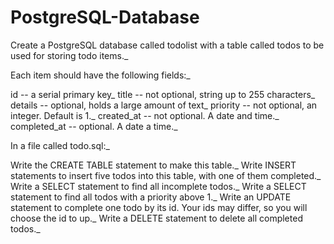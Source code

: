 # PostgreSQL-Database

Create a PostgreSQL database called todolist with a table called todos to be used for storing todo items._

Each item should have the following fields:_

id -- a serial primary key_
title -- not optional, string up to 255 characters_
details -- optional, holds a large amount of text_
priority -- not optional, an integer. Default is 1._
created_at -- not optional. A date and time._
completed_at -- optional. A date a time._

In a file called todo.sql:_

Write the CREATE TABLE statement to make this table._
Write INSERT statements to insert five todos into this table, with one of them completed._
Write a SELECT statement to find all incomplete todos._
Write a SELECT statement to find all todos with a priority above 1._
Write an UPDATE statement to complete one todo by its id. Your ids may differ, so you will choose the id to up._
Write a DELETE statement to delete all completed todos._
